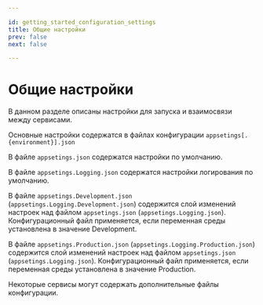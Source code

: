 ```yaml
---

id: getting_started_configuration_settings
title: Общие настройки
prev: false
next: false 

---
```


# Общие настройки

В данном разделе описаны настройки для запуска и взаимосвязи между сервисами.

Основные настройки содержатся в файлах конфигурации ```appsetings[.{environment}].json```

В файле ```appsetings.json``` содержатся настройки по умолчанию. 

В файле ```appsetings.Logging.json``` содержатся настройки логирования по умолчанию.

В файле ```appsetings.Development.json``` (```appsetings.Logging.Development.json```) содержится слой изменений настроек над файлом ```appsetings.json``` (```appsetings.Logging.json```). Конфигурационный файл применяется, если переменная среды установлена в значение Development. 

В файле ```appsetings.Production.json``` (```appsetings.Logging.Production.json```) содержится слой изменений настроек над файлом ```appsetings.json``` (```appsetings.Logging.json```). Конфигурационный файл применяется, если переменная среды установлена в значение Production. 

Некоторые сервисы могут содержать дополнительные файлы конфигурации. 